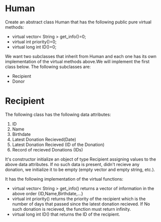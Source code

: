# Human 
Create an abstract class Human that has the following public pure virtual methods:

- virtual vector< String >  get_info()=0;
- virtual int priority()=0;
- virtual long int ID()=0;


We want two subclasses that inherit from Human and each one has its own implementation of the virtual methods above.We will implement the first class below.
The following subclasses are:
- Recipient
- Donor

# Recipient
The following class has the following data attributes:
1. ID
2. Name
3. Birthdate
4. Latest Donation Recieved(Date)
5. Latest Donation Recieved (ID of the Donation)
6. Record of recieved Donations (IDs)

It's constructor initialize an object of type Recipient assigning values to the above data attributes. If no such data is present, didn't recieve any donation, we initialize it to be empty (empty vector and empty string, etc.).

It has the following implementation of the virtual functions:
- virtual vector< String >  get_info() returns a vector of information in the above order {ID,Name,Birthdate,...}
- virtual int priority() returns the priority of the recipient which is the number of days that passed since the latest donation recieved. If No such donation is recieved, the function must return infinity.
- virtual long int ID() that returns the ID of the recipient.
